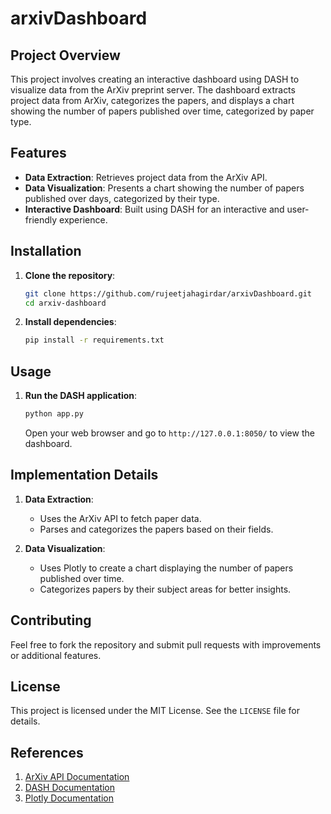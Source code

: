 # arxivDashboard

## Project Overview
This project involves creating an interactive dashboard using DASH to visualize data from the ArXiv preprint server. The dashboard extracts project data from ArXiv, categorizes the papers, and displays a chart showing the number of papers published over time, categorized by paper type.

## Features
- **Data Extraction**: Retrieves project data from the ArXiv API.
- **Data Visualization**: Presents a chart showing the number of papers published over days, categorized by their type.
- **Interactive Dashboard**: Built using DASH for an interactive and user-friendly experience.

## Installation
1. **Clone the repository**:
    ```bash
    git clone https://github.com/rujeetjahagirdar/arxivDashboard.git
    cd arxiv-dashboard
    ```

2. **Install dependencies**:
    ```bash
    pip install -r requirements.txt
    ```

## Usage
1. **Run the DASH application**:
    ```bash
    python app.py
    ```

    Open your web browser and go to `http://127.0.0.1:8050/` to view the dashboard.

## Implementation Details
1. **Data Extraction**:
    - Uses the ArXiv API to fetch paper data.
    - Parses and categorizes the papers based on their fields.

2. **Data Visualization**:
    - Uses Plotly to create a chart displaying the number of papers published over time.
    - Categorizes papers by their subject areas for better insights.

## Contributing
Feel free to fork the repository and submit pull requests with improvements or additional features.

## License
This project is licensed under the MIT License. See the `LICENSE` file for details.

## References
1. [ArXiv API Documentation](https://arxiv.org/help/api/user-manual)
2. [DASH Documentation](https://dash.plotly.com/introduction)
3. [Plotly Documentation](https://plotly.com/python/)
